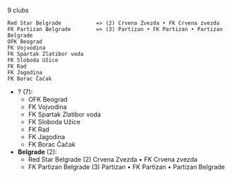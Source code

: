 9 clubs

```
Red Star Belgrade           => (2) Crvena Zvezda • FK Crvena zvezda
FK Partizan Belgrade        => (3) Partizan • FK Partizan • Partizan Belgrade
OFK Beograd                 
FK Vojvodina                
FK Spartak Zlatibor voda    
FK Sloboda Užice            
FK Rad                      
FK Jagodina                 
FK Borac Čačak              
```



- ? (7): 
  - OFK Beograd 
  - FK Vojvodina 
  - FK Spartak Zlatibor voda 
  - FK Sloboda Užice 
  - FK Rad 
  - FK Jagodina 
  - FK Borac Čačak 
- **Belgrade** (2): 
  - Red Star Belgrade  (2) Crvena Zvezda • FK Crvena zvezda
  - FK Partizan Belgrade  (3) Partizan • FK Partizan • Partizan Belgrade


